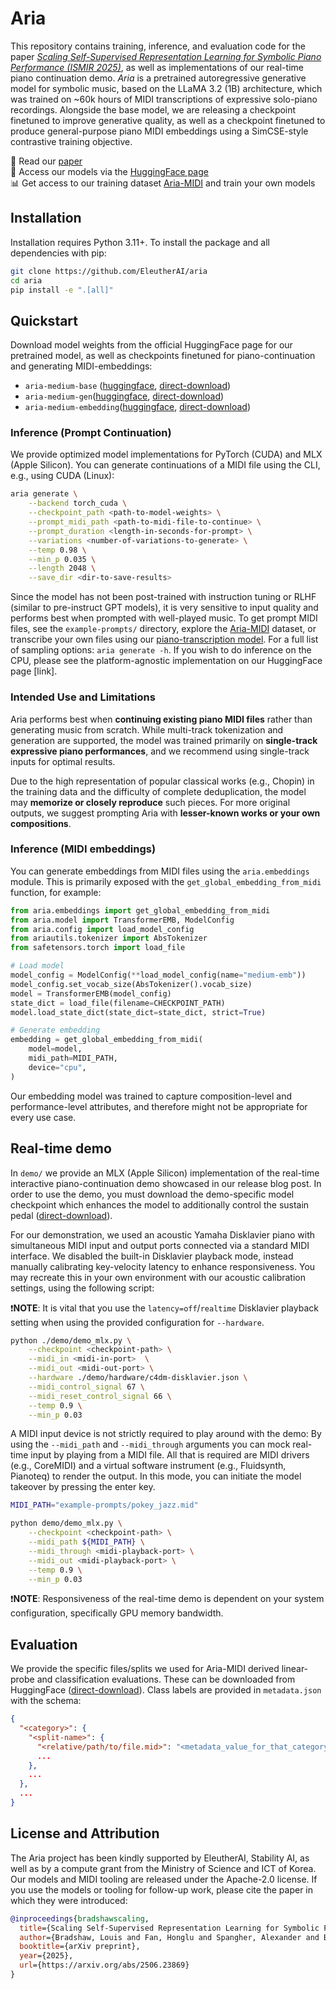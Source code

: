 # Aria

This repository contains training, inference, and evaluation code for the paper [*Scaling Self-Supervised Representation Learning for Symbolic Piano Performance (ISMIR 2025)*](https://arxiv.org/abs/2506.23869), as well as implementations of our real-time piano continuation demo. *Aria* is a pretrained autoregressive generative model for symbolic music, based on the LLaMA 3.2 (1B) architecture, which was trained on ~60k hours of MIDI transcriptions of expressive solo-piano recordings. Alongside the base model, we are releasing a checkpoint finetuned to improve generative quality, as well as a checkpoint finetuned to produce general-purpose piano MIDI embeddings using a SimCSE-style contrastive training objective.

📖 Read our [paper](https://arxiv.org/abs/2506.23869)  
🤗 Access our models via the [HuggingFace page](https://huggingface.co/loubb/aria-medium-base)  
📊 Get access to our training dataset [Aria-MIDI](https://huggingface.co/datasets/loubb/aria-midi) and train your own models

## Installation 

Installation requires Python 3.11+. To install the package and all dependencies with pip:

```bash
git clone https://github.com/EleutherAI/aria 
cd aria
pip install -e ".[all]"
```

## Quickstart

Download model weights from the official HuggingFace page for our pretrained model, as well as checkpoints finetuned for piano-continuation and generating MIDI-embeddings: 

- `aria-medium-base` ([huggingface](https://huggingface.co/loubb/aria-medium-base), [direct-download](https://huggingface.co/loubb/aria-medium-base/resolve/main/model.safetensors?download=true))
- `aria-medium-gen`([huggingface](https://huggingface.co/loubb/aria-medium-gen), [direct-download](https://huggingface.co/loubb/aria-medium-gen/resolve/main/model.safetensors?download=true)) 
- `aria-medium-embedding`([huggingface](https://huggingface.co/loubb/aria-medium-embedding), [direct-download](https://huggingface.co/loubb/aria-medium-embedding/resolve/main/model.safetensors?download=true)) 

### Inference (Prompt Continuation)

We provide optimized model implementations for PyTorch (CUDA) and MLX (Apple Silicon). You can generate continuations of a MIDI file using the CLI, e.g., using CUDA (Linux):

```bash
aria generate \
    --backend torch_cuda \
    --checkpoint_path <path-to-model-weights> \
    --prompt_midi_path <path-to-midi-file-to-continue> \
    --prompt_duration <length-in-seconds-for-prompt> \
    --variations <number-of-variations-to-generate> \
    --temp 0.98 \
    --min_p 0.035 \
    --length 2048 \
    --save_dir <dir-to-save-results>
```

Since the model has not been post-trained with instruction tuning or RLHF (similar to pre-instruct GPT models), it is very sensitive to input quality and performs best when prompted with well-played music. To get prompt MIDI files, see the `example-prompts/` directory, explore the [Aria-MIDI](https://huggingface.co/datasets/loubb/aria-midi) dataset, or transcribe your own files using our [piano-transcription model](https://github.com/EleutherAI/aria-amt). For a full list of sampling options: `aria generate -h`. If you wish to do inference on the CPU, please see the platform-agnostic implementation on our HuggingFace page [link].

### Intended Use and Limitations

Aria performs best when **continuing existing piano MIDI files** rather than generating music from scratch. While multi-track tokenization and generation are supported, the model was trained primarily on **single-track expressive piano performances**, and we recommend using single-track inputs for optimal results.

Due to the high representation of popular classical works (e.g., Chopin) in the training data and the difficulty of complete deduplication, the model may **memorize or closely reproduce** such pieces. For more original outputs, we suggest prompting Aria with **lesser-known works or your own compositions**.

### Inference (MIDI embeddings)

You can generate embeddings from MIDI files using the `aria.embeddings` module. This is primarily exposed with the `get_global_embedding_from_midi` function, for example:

```python
from aria.embeddings import get_global_embedding_from_midi
from aria.model import TransformerEMB, ModelConfig
from aria.config import load_model_config
from ariautils.tokenizer import AbsTokenizer
from safetensors.torch import load_file

# Load model
model_config = ModelConfig(**load_model_config(name="medium-emb"))
model_config.set_vocab_size(AbsTokenizer().vocab_size)
model = TransformerEMB(model_config)
state_dict = load_file(filename=CHECKPOINT_PATH)
model.load_state_dict(state_dict=state_dict, strict=True)

# Generate embedding
embedding = get_global_embedding_from_midi(
    model=model,
    midi_path=MIDI_PATH,
    device="cpu",
)
```

Our embedding model was trained to capture composition-level and performance-level attributes, and therefore might not be appropriate for every use case.

## Real-time demo

In `demo/` we provide an MLX (Apple Silicon) implementation of the real-time interactive piano-continuation demo showcased in our release blog post. In order to use the demo, you must download the demo-specific model checkpoint which enhances the model to additionally control the sustain pedal ([direct-download](https://huggingface.co/loubb/aria-medium-base/resolve/main/model-demo.safetensors?download=true)).

For our demonstration, we used an acoustic Yamaha Disklavier piano with simultaneous MIDI input and output ports connected via a standard MIDI interface. We disabled the built-in Disklavier playback mode, instead manually calibrating key-velocity latency to enhance responsiveness. You may recreate this in your own environment with our acoustic calibration settings, using the following script:

❗**NOTE**: It is vital that you use the `latency=off`/`realtime` Disklavier playback setting when using the provided configuration for `--hardware`.

```bash
python ./demo/demo_mlx.py \
    --checkpoint <checkpoint-path> \
    --midi_in <midi-in-port>  \
    --midi_out <midi-out-port> \
    --hardware ./demo/hardware/c4dm-disklavier.json \
    --midi_control_signal 67 \
    --midi_reset_control_signal 66 \
    --temp 0.9 \
    --min_p 0.03
```

A MIDI input device is not strictly required to play around with the demo: By using the `--midi_path` and `--midi_through` arguments you can mock real-time input by playing from a MIDI file. All that is required are MIDI drivers (e.g., CoreMIDI) and a virtual software instrument (e.g., Fluidsynth, Pianoteq) to render the output. In this mode, you can initiate the model takeover by pressing the enter key.

```bash
MIDI_PATH="example-prompts/pokey_jazz.mid"

python demo/demo_mlx.py \
    --checkpoint <checkpoint-path> \
    --midi_path ${MIDI_PATH} \
    --midi_through <midi-playback-port> \
    --midi_out <midi-playback-port> \
    --temp 0.9 \
    --min_p 0.03
```

❗**NOTE**: Responsiveness of the real-time demo is dependent on your system configuration, specifically GPU memory bandwidth. 

## Evaluation

We provide the specific files/splits we used for Aria-MIDI derived linear-probe and classification evaluations. These can be downloaded from HuggingFace ([direct-download](https://huggingface.co/loubb/aria-medium-base/resolve/main/eval-splits.tar.gz?download=true)). Class labels are provided in `metadata.json` with the schema:

```json
{
  "<category>": {
    "<split-name>": {
      "<relative/path/to/file.mid>": "<metadata_value_for_that_category>",
      ...
    },
    ...
  },
  ...
}
```

## License and Attribution

The Aria project has been kindly supported by EleutherAI, Stability AI, as well as by a compute grant from the Ministry of Science and ICT of Korea. Our models and MIDI tooling are released under the Apache-2.0 license. If you use the models or tooling for follow-up work, please cite the paper in which they were introduced:

```bibtex
@inproceedings{bradshawscaling,
  title={Scaling Self-Supervised Representation Learning for Symbolic Piano Performance},
  author={Bradshaw, Louis and Fan, Honglu and Spangher, Alexander and Biderman, Stella and Colton, Simon},
  booktitle={arXiv preprint},
  year={2025},
  url={https://arxiv.org/abs/2506.23869}
}
```